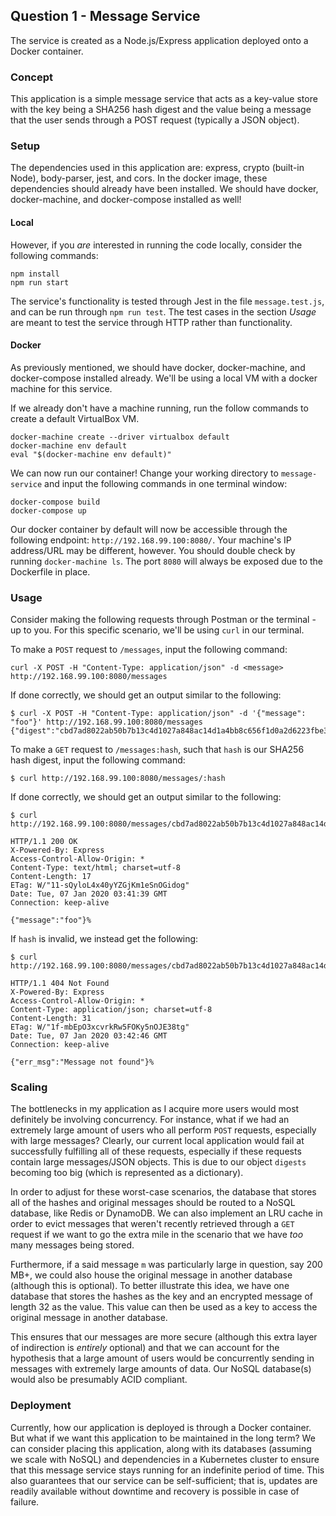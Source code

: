 ## Question 1 - Message Service

The service is created as a Node.js/Express application deployed onto a Docker container. 

### Concept

This application is a simple message service that acts as a key-value store with the key being a SHA256 hash digest and the value being a message that the user sends through a POST request (typically a JSON object). 

### Setup

The dependencies used in this application are: express, crypto (built-in Node), body-parser, jest, and cors. In the docker image, these dependencies should already have been installed. We should have docker, docker-machine, and docker-compose installed as well!

#### Local

However, if you _*are*_ interested in running the code locally, consider the following commands:

```
npm install
npm run start
```
The service's functionality is tested through Jest in the file `message.test.js`, and can be run through `npm run test`. The  test cases in the section *Usage* are meant to test the service through HTTP rather than functionality.

#### Docker

As previously mentioned, we should have docker, docker-machine, and docker-compose installed already. We'll be using a local VM with a docker machine for this service. 

If we already don't have a machine running, run the follow commands to create a default VirtualBox VM.

```
docker-machine create --driver virtualbox default
docker-machine env default
eval "$(docker-machine env default)"
```

We can now run our container! Change your working directory to `message-service` and input the following commands in one terminal window:

```
docker-compose build
docker-compose up
```

Our docker container by default will now be accessible through the following endpoint: `http://192.168.99.100:8080/`. Your machine's IP address/URL may be different, however. You should double check by running `docker-machine ls`. The port `8080` will always be exposed due to the Dockerfile in place.

### Usage

Consider making the following requests through Postman or the terminal - up to you. For this specific scenario, we'll be using `curl` in our terminal.

To make a `POST` request to `/messages`, input the following command:

```
curl -X POST -H "Content-Type: application/json" -d <message> http://192.168.99.100:8080/messages
```

If done correctly, we should get an output similar to the following:

```
$ curl -X POST -H "Content-Type: application/json" -d '{"message": "foo"}' http://192.168.99.100:8080/messages
{"digest":"cbd7ad8022ab50b7b13c4d1027a848ac14d1a4bb8c656f1d0a2d6223fbe387e0"}%
```

To make a `GET` request to `/messages:hash`, such that `hash` is our SHA256 hash digest, input the following command:

```
$ curl http://192.168.99.100:8080/messages/:hash
```

If done correctly, we should get an output similar to the following:

```
$ curl http://192.168.99.100:8080/messages/cbd7ad8022ab50b7b13c4d1027a848ac14d1a4bb8c656f1d0a2d6223fbe387e0

HTTP/1.1 200 OK
X-Powered-By: Express
Access-Control-Allow-Origin: *
Content-Type: text/html; charset=utf-8
Content-Length: 17
ETag: W/"11-sQyloL4x40yYZGjKm1eSnOGidog"
Date: Tue, 07 Jan 2020 03:41:39 GMT
Connection: keep-alive

{"message":"foo"}%
```

If `hash` is invalid, we instead get the following:

```
$ curl http://192.168.99.100:8080/messages/cbd7ad8022ab50b7b13c4d1027a848ac14d1a4bb8c656f1d0a2d622

HTTP/1.1 404 Not Found
X-Powered-By: Express
Access-Control-Allow-Origin: *
Content-Type: application/json; charset=utf-8
Content-Length: 31
ETag: W/"1f-mbEpO3xcvrkRw5FOKy5nOJE38tg"
Date: Tue, 07 Jan 2020 03:42:46 GMT
Connection: keep-alive

{"err_msg":"Message not found"}%
```

### Scaling

The bottlenecks in my application as I acquire more users would most definitely be involving concurrency. For instance, what if we had an extremely large amount of users who all perform `POST` requests, especially with large messages? Clearly, our current local application would fail at successfully fulfilling all of these requests, especially if these requests contain large messages/JSON objects. This is due to our object `digests` becoming too big (which is represented as a dictionary).

In order to adjust for these worst-case scenarios, the database that stores all of the hashes and original messages should be routed to a NoSQL database, like Redis or DynamoDB. We can also implement an LRU cache in order to evict messages that weren't recently retrieved through a `GET` request if we want to go the extra mile in the scenario that we have _*too*_ many messages being stored. 

Furthermore, if a said message `m` was particularly large in question, say 200 MB+, we could also house the original message in another database (although this is optional). To better illustrate this idea, we have one database that stores the hashes as the key and an encrypted message of length 32 as the value. This value can then be used as a key to access the original message in another database. 

This ensures that our messages are more secure (although this extra layer of indirection is _*entirely*_ optional) and that we can account for the hypothesis that a large amount of users would be concurrently sending in messages with extremely large amounts of data. Our NoSQL database(s) would also be presumably ACID compliant.

### Deployment

Currently, how our application is deployed is through a Docker container. But what if we want this application to be maintained in the long term? We can consider placing this application, along with its databases (assuming we scale with NoSQL) and dependencies in a Kubernetes cluster to ensure that this message service stays running for an indefinite period of time. This also guarantees that our service can be self-sufficient; that is, updates are readily available without downtime and recovery is possible in case of failure.